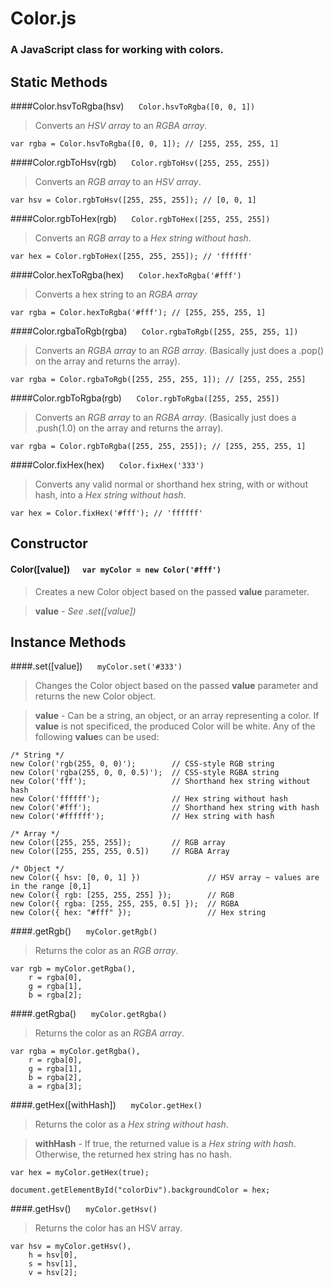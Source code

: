 # Color.js
### A JavaScript class for working with colors.

## Static Methods
####Color.hsvToRgba(hsv) &nbsp;&nbsp;&nbsp;&nbsp; `Color.hsvToRgba([0, 0, 1])`
>Converts an _HSV array_ to an _RGBA array_.

	var rgba = Color.hsvToRgba([0, 0, 1]); // [255, 255, 255, 1]

####Color.rgbToHsv(rgb) &nbsp;&nbsp;&nbsp;&nbsp; `Color.rgbToHsv([255, 255, 255])`
>Converts an _RGB array_ to an _HSV array_.

	var hsv = Color.rgbToHsv([255, 255, 255]); // [0, 0, 1]

####Color.rgbToHex(rgb) &nbsp;&nbsp;&nbsp;&nbsp; `Color.rgbToHex([255, 255, 255])`
>Converts an _RGB array_ to a _Hex string without hash_.

	var hex = Color.rgbToHex([255, 255, 255]); // 'ffffff'

####Color.hexToRgba(hex) &nbsp;&nbsp;&nbsp;&nbsp; `Color.hexToRgba('#fff')`
>Converts a hex string to an _RGBA array_

	var rgba = Color.hexToRgba('#fff'); // [255, 255, 255, 1]

####Color.rgbaToRgb(rgba) &nbsp;&nbsp;&nbsp;&nbsp; `Color.rgbaToRgb([255, 255, 255, 1])`
>Converts an _RGBA array_ to an _RGB array_. (Basically just does a .pop() on the array and returns the array).

	var rgba = Color.rgbaToRgb([255, 255, 255, 1]); // [255, 255, 255]

####Color.rgbToRgba(rgb) &nbsp;&nbsp;&nbsp;&nbsp; `Color.rgbToRgba([255, 255, 255])`
>Converts an _RGB array_ to an _RGBA array_. (Basically just does a .push(1.0) on the array and returns the array).

	var rgba = Color.rgbToRgba([255, 255, 255]); // [255, 255, 255, 1]

####Color.fixHex(hex) &nbsp;&nbsp;&nbsp;&nbsp; `Color.fixHex('333')`
>Converts any valid normal or shorthand hex string, with or without hash, into a _Hex string without hash_.

	var hex = Color.fixHex('#fff'); // 'ffffff'

## Constructor
#### Color([value]) &nbsp;&nbsp;&nbsp;&nbsp; `var myColor = new Color('#fff')`
>Creates a new Color object based on the passed **value** parameter.

>**value** - _See .set([value])_  

## Instance Methods
####.set([value]) &nbsp;&nbsp;&nbsp;&nbsp; `myColor.set('#333')`
>Changes the Color object based on the passed **value** parameter and returns the new Color object.

>**value** - Can be a string, an object, or an array representing a color. If **value** is not specificed, the produced Color will be white. Any of the following **value**s can be used:
	
	/* String */
	new Color('rgb(255, 0, 0)'); 		// CSS-style RGB string
	new Color('rgba(255, 0, 0, 0.5)'); 	// CSS-style RGBA string
	new Color('fff');					// Shorthand hex string without hash
	new Color('ffffff');				// Hex string without hash
	new Color('#fff');					// Shorthand hex string with hash
	new Color('#ffffff');				// Hex string with hash

	/* Array */
	new Color([255, 255, 255]);			// RGB array
	new Color([255, 255, 255, 0.5])		// RGBA Array

	/* Object */
	new Color({ hsv: [0, 0, 1] })				// HSV array ~ values are in the range [0,1]
	new Color({ rgb: [255, 255, 255] });		// RGB
	new Color({ rgba: [255, 255, 255, 0.5] });	// RGBA
	new Color({ hex: "#fff" });					// Hex string
	
####.getRgb() &nbsp;&nbsp;&nbsp;&nbsp; `myColor.getRgb()`
>Returns the color as an _RGB array_.
	
	var rgb = myColor.getRgba(),
		r = rgba[0], 
		g = rgba[1], 
		b = rgba[2];

####.getRgba() &nbsp;&nbsp;&nbsp;&nbsp; `myColor.getRgba()`
>Returns the color as an _RGBA array_.
	
	var rgba = myColor.getRgba(),
		r = rgba[0], 
		g = rgba[1], 
		b = rgba[2], 
		a = rgba[3];

####.getHex([withHash]) &nbsp;&nbsp;&nbsp;&nbsp; `myColor.getHex()`
>Returns the color as a _Hex string without hash_. 

>**withHash** - If true, the returned value is a _Hex string with hash_. Otherwise, the returned hex string has no hash.
	
	var hex = myColor.getHex(true);

	document.getElementById("colorDiv").backgroundColor = hex;

####.getHsv() &nbsp;&nbsp;&nbsp;&nbsp; `myColor.getHsv()`
>Returns the color has an HSV array.

	var hsv = myColor.getHsv(),
		h = hsv[0],
		s = hsv[1],
		v = hsv[2];